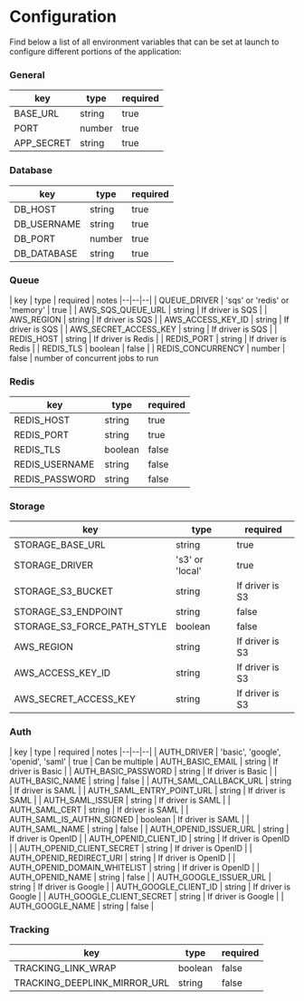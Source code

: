 # Configuration
Find below a list of all environment variables that can be set at launch to configure different portions of the application:


### General
| key | type | required |
|--|--|--|
| BASE_URL | string | true |
| PORT | number | true |
| APP_SECRET | string | true |

### Database
| key | type | required |
|--|--|--|
| DB_HOST | string | true |
| DB_USERNAME | string | true |
| DB_PORT | number | true |
| DB_DATABASE | string | true |

### Queue
| key | type | required | notes
|--|--|--|
| QUEUE_DRIVER | 'sqs' or 'redis' or 'memory' | true |
| AWS_SQS_QUEUE_URL | string | If driver is SQS |
| AWS_REGION | string | If driver is SQS |
| AWS_ACCESS_KEY_ID | string | If driver is SQS |
| AWS_SECRET_ACCESS_KEY | string | If driver is SQS |
| REDIS_HOST | string | If driver is Redis |
| REDIS_PORT | string | If driver is Redis |
| REDIS_TLS | boolean | false |
| REDIS_CONCURRENCY | number | false | number of concurrent jobs to run


### Redis
| key | type | required |
|--|--|--|
| REDIS_HOST | string | true |
| REDIS_PORT | string | true |
| REDIS_TLS | boolean | false |
| REDIS_USERNAME | string | false |
| REDIS_PASSWORD | string | false |

### Storage
| key | type | required |
|--|--|--|
| STORAGE_BASE_URL | string | true |
| STORAGE_DRIVER | 's3' or 'local' | true |
| STORAGE_S3_BUCKET | string | If driver is S3 |
| STORAGE_S3_ENDPOINT | string | false |
| STORAGE_S3_FORCE_PATH_STYLE | boolean | false |
| AWS_REGION | string | If driver is S3 |
| AWS_ACCESS_KEY_ID | string | If driver is S3 |
| AWS_SECRET_ACCESS_KEY | string | If driver is S3 |

### Auth
| key | type | required | notes
|--|--|--|
| AUTH_DRIVER | 'basic', 'google', 'openid', 'saml' | true | Can be multiple
| AUTH_BASIC_EMAIL | string | If driver is Basic |
| AUTH_BASIC_PASSWORD | string | If driver is Basic |
| AUTH_BASIC_NAME | string | false |
| AUTH_SAML_CALLBACK_URL | string | If driver is SAML |
| AUTH_SAML_ENTRY_POINT_URL | string | If driver is SAML |
| AUTH_SAML_ISSUER | string | If driver is SAML |
| AUTH_SAML_CERT | string | If driver is SAML |
| AUTH_SAML_IS_AUTHN_SIGNED | boolean | If driver is SAML |
| AUTH_SAML_NAME | string | false |
| AUTH_OPENID_ISSUER_URL | string | If driver is OpenID |
| AUTH_OPENID_CLIENT_ID | string | If driver is OpenID |
| AUTH_OPENID_CLIENT_SECRET | string | If driver is OpenID |
| AUTH_OPENID_REDIRECT_URI | string | If driver is OpenID |
| AUTH_OPENID_DOMAIN_WHITELIST | string | If driver is OpenID |
| AUTH_OPENID_NAME | string | false |
| AUTH_GOOGLE_ISSUER_URL | string | If driver is Google |
| AUTH_GOOGLE_CLIENT_ID | string | If driver is Google |
| AUTH_GOOGLE_CLIENT_SECRET | string | If driver is Google |
| AUTH_GOOGLE_NAME | string | false |

### Tracking
| key | type | required |
|--|--|--|
| TRACKING_LINK_WRAP | boolean | false
| TRACKING_DEEPLINK_MIRROR_URL | string | false